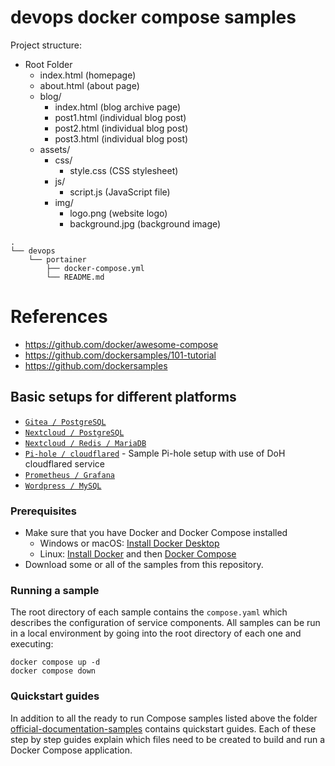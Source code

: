 # devops docker compose samples

Project structure:
- Root Folder
    - index.html (homepage)
    - about.html (about page)
    - blog/
        - index.html (blog archive page)
        - post1.html (individual blog post)
        - post2.html (individual blog post)
        - post3.html (individual blog post)
    - assets/
        - css/
            - style.css (CSS stylesheet)
        - js/
            - script.js (JavaScript file)
        - img/
            - logo.png (website logo)
            - background.jpg (background image)

```
.
└── devops
    └── portainer
        ├── docker-compose.yml
        └── README.md
```        
        
# References
- https://github.com/docker/awesome-compose
- https://github.com/dockersamples/101-tutorial
- https://github.com/dockersamples

## Basic setups for different platforms

- [`Gitea / PostgreSQL`](gitea-postgres)
- [`Nextcloud / PostgreSQL`](nextcloud-postgres)
- [`Nextcloud / Redis / MariaDB`](nextcloud-redis-mariadb)
- [`Pi-hole / cloudflared`](pihole-cloudflared-DoH) - Sample Pi-hole setup with use of DoH cloudflared service
- [`Prometheus / Grafana`](prometheus-grafana)
- [`Wordpress / MySQL`](wordpress-mysql)

<!--lint disable awesome-toc-->

### Prerequisites

- Make sure that you have Docker and Docker Compose installed
  - Windows or macOS:
    [Install Docker Desktop](https://www.docker.com/get-started)
  - Linux: [Install Docker](https://www.docker.com/get-started) and then
    [Docker Compose](https://github.com/docker/compose)
- Download some or all of the samples from this repository.

### Running a sample

The root directory of each sample contains the `compose.yaml` which
describes the configuration of service components. All samples can be run in
a local environment by going into the root directory of each one and executing:

```console
docker compose up -d
docker compose down
```

### Quickstart guides

In addition to all the ready to run Compose samples listed above the folder [official-documentation-samples](official-documentation-samples/README.md) contains quickstart guides. Each of these step by step guides explain which files need to be created to build and run a Docker Compose application.

